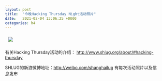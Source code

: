 ```yaml
---
layout: post
title:  "今晚Hacking Thursday Night活动照片"
date:   2021-02-04 13:06:25 +0000
categories: h4
---
```


[<img src='/res2021q1/l204.h4/l204_1929_1900+08.1920p.jpg' style='margin:10px'>](/res2021q1/l204.h4/l204_1929_1900+08.JPG)

有关Hacking Thursday活动的介绍：
http://www.shlug.org/about/#hacking-thursday

SHLUG的新浪微博地址：http://weibo.com/shanghailug 有每次活动照片以及信息发布


